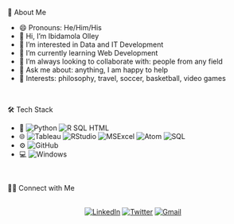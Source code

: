 👨  About Me
- 😄 Pronouns: He/Him/His
- 👋 Hi, I’m Ibidamola Olley
- 👀 I’m interested in Data and IT Development
- 🌱 I’m currently learning Web Development
- 💼 I’m always looking to collaborate with: people from any field
- 💬 Ask me about: anything, I am happy to help
- 💜 Interests: philosophy, travel, soccer, basketball, video games

<br>

🛠  Tech Stack
- 👾   <img src="https://camo.githubusercontent.com/76e57822bc9f3ddf034241f7b7c2f63c2277700c65e8d6c298db03412d4616ac/68747470733a2f2f696d672e736869656c64732e696f2f62616467652f507974686f6e2d3146353137343f7374796c653d666f722d7468652d6261646765266c6f676f3d707974686f6e266c6f676f436f6c6f723d7768697465" alt="Python" data-canonical-src="https://img.shields.io/badge/Python-1F5174?style=for-the-badge&amp;logo=python&amp;logoColor=white" style="max-width: 100%;"> <img src="https://camo.githubusercontent.com/eaca6fd0625c5abfd98f4605f4db1de600c65aa64138cb2fed56dffc34c338e1/68747470733a2f2f696d672e736869656c64732e696f2f62616467652f522d3139343336303f7374796c653d666f722d7468652d6261646765266c6f676f3d52266c6f676f436f6c6f723d7768697465" alt="R" data-canonical-src="https://img.shields.io/badge/R-194360?style=for-the-badge&amp;logo=R&amp;logoColor=white" style="max-width: 100%;"> 
SQL HTML
- 🌐   <img src="https://camo.githubusercontent.com/23af9eb926ad6f924fe2691467a460079b32158f6a33bc0ebf219b7373a8efed/68747470733a2f2f696d672e736869656c64732e696f2f62616467652f5461626c6561752d3134333534433f7374796c653d666f722d7468652d6261646765266c6f676f3d5461626c656175266c6f676f436f6c6f723d79656c6c6f77" alt="Tableau" data-canonical-src="https://img.shields.io/badge/Tableau-14354C?style=for-the-badge&amp;logo=Tableau&amp;logoColor=yellow" style="max-width: 100%;"> <img src="https://camo.githubusercontent.com/4a6392e224300518258769d44ccd93f1b6bcfa7912da2c4c4bae2d84a69d16f9/68747470733a2f2f696d672e736869656c64732e696f2f62616467652f53747564696f2d4646464646463f7374796c653d666f722d7468652d6261646765266c6f676f3d5253747564696f266c6f676f436f6c6f723d344438434646" alt="RStudio" data-canonical-src="https://img.shields.io/badge/Studio-FFFFFF?style=for-the-badge&amp;logo=RStudio&amp;logoColor=4D8CFF" style="max-width: 100%;"> <img src="https://camo.githubusercontent.com/890904a688ecd46a273f0a19c32721ccd49d6e9fab9f3900369e95e17f2f24e1/68747470733a2f2f696d672e736869656c64732e696f2f62616467652f4d6963726f736f66745f457863656c2d3231373334363f7374796c653d666f722d7468652d6261646765266c6f676f3d6d6963726f736f66742d657863656c266c6f676f436f6c6f723d7768697465" alt="MSExcel" data-canonical-src="https://img.shields.io/badge/Microsoft_Excel-217346?style=for-the-badge&amp;logo=microsoft-excel&amp;logoColor=white" style="max-width: 100%;"> <img src="https://camo.githubusercontent.com/7a14055f957a55e7956a86a5208fda873679f2761d69ec7517a72633f0a0cdf4/68747470733a2f2f696d672e736869656c64732e696f2f62616467652f41746f6d2d3046323733383f267374796c653d666f722d7468652d6261646765266c6f676f3d61746f6d266c6f676f436f6c6f723d6c69676874677265656e" alt="Atom" data-canonical-src="https://img.shields.io/badge/Atom-0F2738?&amp;style=for-the-badge&amp;logo=atom&amp;logoColor=lightgreen" style="max-width: 100%;"> <img src="https://camo.githubusercontent.com/ba257102df0705adb131cefdac0d0c40174b948434d9c7bbfd8c883219e38a3c/68747470733a2f2f696d672e736869656c64732e696f2f7374617469632f76313f7374796c653d666f722d7468652d6261646765266d6573736167653d506f7765722b424926636f6c6f723d323232323232266c6f676f3d506f7765722b4249266c6f676f436f6c6f723d463243383131266c6162656c3d" alt="SQL" style="max-width: 100%;">
- ⚙️   <img src="https://camo.githubusercontent.com/fbc3df79ffe1a99e482b154b29262ecbb10d6ee4ed22faa82683aa653d72c4e1/68747470733a2f2f696d672e736869656c64732e696f2f62616467652f4769744875622d3130303030303f7374796c653d666f722d7468652d6261646765266c6f676f3d676974687562266c6f676f436f6c6f723d7768697465" alt="GitHub" data-canonical-src="https://img.shields.io/badge/GitHub-100000?style=for-the-badge&amp;logo=github&amp;logoColor=white" style="max-width: 100%;">
- 💻   <img src="https://camo.githubusercontent.com/41281b9a32f13ac5b9d41ed9bae12c0de662f948f9bf59fd19df354fe49af146/68747470733a2f2f696d672e736869656c64732e696f2f62616467652f57696e646f77732d3030373844363f7374796c653d666f722d7468652d6261646765266c6f676f3d77696e646f7773266c6f676f436f6c6f723d7768697465" alt="Windows" data-canonical-src="https://img.shields.io/badge/Windows-0078D6?style=for-the-badge&amp;logo=windows&amp;logoColor=white" style="max-width: 100%;">

<br>



🤝🏻  Connect with Me

<p align="center" dir="auto">
<br>
<a href="https://www.linkedin.com/in/ibidamola-olley/" rel="nofollow"><img src="https://camo.githubusercontent.com/a493f6833f99fb3c85788d6d9305e6b7a42b838e5ee5d138fd9a8214a7e77472/68747470733a2f2f696d672e736869656c64732e696f2f62616467652f6c696e6b6564696e2d2532333030373742352e7376673f267374796c653d666f722d7468652d6261646765266c6f676f3d6c696e6b6564696e266c6f676f436f6c6f723d7768697465" alt="LinkedIn" data-canonical-src="https://img.shields.io/badge/linkedin-%230077B5.svg?&amp;style=for-the-badge&amp;logo=linkedin&amp;logoColor=white" style="max-width: 100%;"></a>
<a href="https://twitter.com/olleyibi" rel="nofollow"><img src="https://camo.githubusercontent.com/5d03c86f6a75f7cbe80d135d9162fbf6dc46a31253cf30a8e9bb8279b4d574d3/68747470733a2f2f696d672e736869656c64732e696f2f62616467652f547769747465722d3144413146323f7374796c653d666f722d7468652d6261646765266c6f676f3d74776974746572266c6f676f436f6c6f723d7768697465" alt="Twitter" data-canonical-src="https://img.shields.io/badge/Twitter-1DA1F2?style=for-the-badge&amp;logo=twitter&amp;logoColor=white" style="max-width: 100%;"></a>
<a href="mailto:ibidamola.olley@gmail.com?subject=Hola%20Jiji"><img src="https://camo.githubusercontent.com/2e31b0d0e07e5431ee3f85689b488016d52a4fb97e523ae497023a9746e2e52e/68747470733a2f2f696d672e736869656c64732e696f2f62616467652f676d61696c2d2532334431343833362e7376673f267374796c653d666f722d7468652d6261646765266c6f676f3d676d61696c266c6f676f436f6c6f723d7768697465" alt="Gmail" data-canonical-src="https://img.shields.io/badge/gmail-%23D14836.svg?&amp;style=for-the-badge&amp;logo=gmail&amp;logoColor=white" style="max-width: 100%;"></a>
</p>
<!---
olleyibi/olleyibi is a ✨ special ✨ repository because its `README.md` (this file) appears on your GitHub profile.
You can click the Preview link to take a look at your changes.
--->



